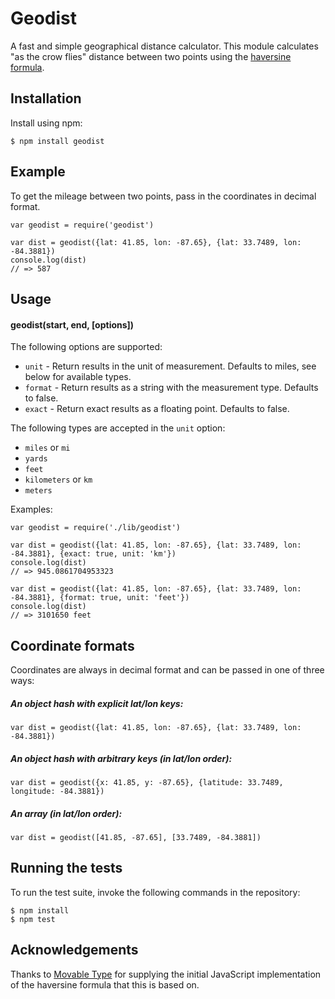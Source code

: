# Geodist

A fast and simple geographical distance calculator. This module calculates
"as the crow flies" distance between two points using the [haversine formula](http://en.wikipedia.org/wiki/Haversine_formula).

## Installation

Install using npm:

    $ npm install geodist

## Example

To get the mileage between two points, pass in the coordinates in decimal
format.

    var geodist = require('geodist')

    var dist = geodist({lat: 41.85, lon: -87.65}, {lat: 33.7489, lon: -84.3881})
    console.log(dist)           
    // => 587

## Usage

#### geodist(start, end, [options])

The following options are supported:

* `unit`   - Return results in the unit of measurement. Defaults to miles, see below for available types.
* `format` - Return results as a string with the measurement type. Defaults to false.
* `exact`  - Return exact results as a floating point. Defaults to false.

The following types are accepted in the `unit` option:

* `miles` or `mi`
* `yards`
* `feet`
* `kilometers` or `km`
* `meters`

Examples:

    var geodist = require('./lib/geodist')

    var dist = geodist({lat: 41.85, lon: -87.65}, {lat: 33.7489, lon: -84.3881}, {exact: true, unit: 'km'})
    console.log(dist)           
    // => 945.0861704953323

    var dist = geodist({lat: 41.85, lon: -87.65}, {lat: 33.7489, lon: -84.3881}, {format: true, unit: 'feet'})
    console.log(dist)           
    // => 3101650 feet

## Coordinate formats

Coordinates are always in decimal format and can be passed in one of three
ways:

##### An object hash with explicit lat/lon keys:

    var dist = geodist({lat: 41.85, lon: -87.65}, {lat: 33.7489, lon: -84.3881})

##### An object hash with arbitrary keys (in lat/lon order):

    var dist = geodist({x: 41.85, y: -87.65}, {latitude: 33.7489, longitude: -84.3881})

##### An array (in lat/lon order):

    var dist = geodist([41.85, -87.65], [33.7489, -84.3881])

## Running the tests

To run the test suite, invoke the following commands in the repository:

    $ npm install
    $ npm test

## Acknowledgements

Thanks to [Movable Type](http://www.movable-type.co.uk/scripts/latlong.html) for supplying
the initial JavaScript implementation of the haversine formula that this is based on.

